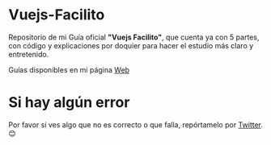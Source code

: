 # Vuejs-Facilito
Repositorio de mi Guía oficial **"Vuejs Facilito"**, que cuenta ya con 5 partes, con código y explicaciones por doquier para hacer el estudio más claro y entretenido.

Guías disponibles en mi página [Web](http://desiremcarmona.com/#/guides)

# Si hay algún error
Por favor si ves algo que no es correcto o que falla, repórtamelo por [Twitter](https://twitter.com/helleworld_). 😊

